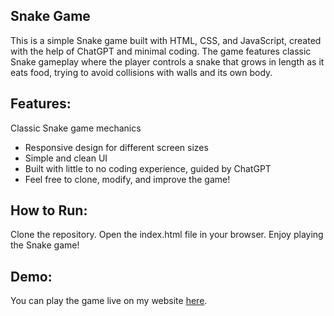 ## Snake Game

This is a simple Snake game built with HTML, CSS, and JavaScript, created with the help of ChatGPT and minimal coding. The game features classic Snake gameplay where the player controls a snake that grows in length as it eats food, trying to avoid collisions with walls and its own body.

## Features:
Classic Snake game mechanics
- Responsive design for different screen sizes
- Simple and clean UI
- Built with little to no coding experience, guided by ChatGPT
- Feel free to clone, modify, and improve the game!

## How to Run:
Clone the repository.
Open the index.html file in your browser.
Enjoy playing the Snake game!

## Demo:
You can play the game live on my website [here](https://maplemilksheikh.github.io/snake-game/).

